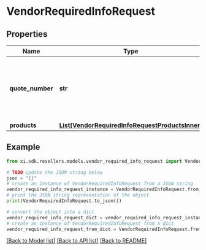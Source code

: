 # VendorRequiredInfoRequest


## Properties

Name | Type | Description | Notes
------------ | ------------- | ------------- | -------------
**quote_number** | **str** | A unique identifier generated by Ingram Micro&#39;s CRM specific to each quote. | [optional] 
**products** | [**List[VendorRequiredInfoRequestProductsInner]**](VendorRequiredInfoRequestProductsInner.md) |  | [optional] 

## Example

```python
from xi.sdk.resellers.models.vendor_required_info_request import VendorRequiredInfoRequest

# TODO update the JSON string below
json = "{}"
# create an instance of VendorRequiredInfoRequest from a JSON string
vendor_required_info_request_instance = VendorRequiredInfoRequest.from_json(json)
# print the JSON string representation of the object
print(VendorRequiredInfoRequest.to_json())

# convert the object into a dict
vendor_required_info_request_dict = vendor_required_info_request_instance.to_dict()
# create an instance of VendorRequiredInfoRequest from a dict
vendor_required_info_request_from_dict = VendorRequiredInfoRequest.from_dict(vendor_required_info_request_dict)
```
[[Back to Model list]](../README.md#documentation-for-models) [[Back to API list]](../README.md#documentation-for-api-endpoints) [[Back to README]](../README.md)


